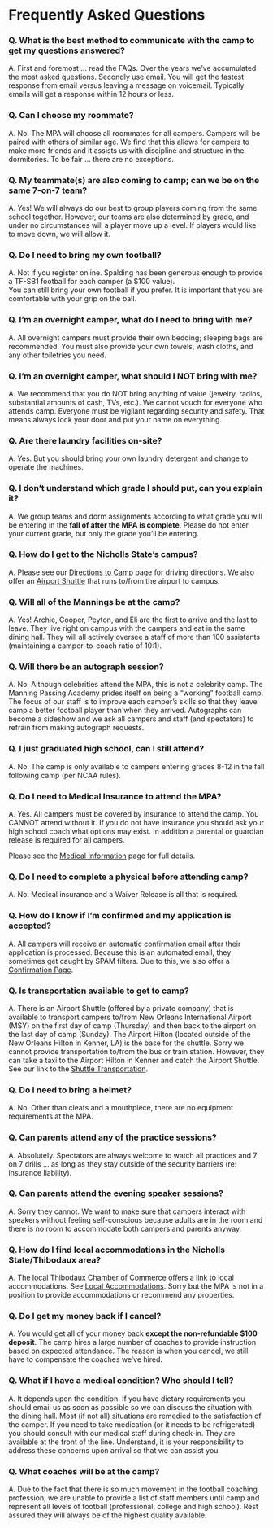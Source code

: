 Frequently Asked Questions
==========================

### Q. What is the best method to communicate with the camp to get my questions answered?

A. First and foremost … read the FAQs. Over the years we’ve accumulated
the most asked questions. Secondly use email. You will get the fastest
response from email versus leaving a message on voicemail. Typically
emails will get a response within 12 hours or less.

### Q. Can I choose my roommate?

A. No. The MPA will choose all roommates for all campers. Campers will
be paired with others of similar age. We find that this allows for
campers to make more friends and it assists us with discipline and
structure in the dormitories. To be fair … there are no exceptions.

### Q. My teammate(s) are also coming to camp; can we be on the same 7-on-7 team?

A. Yes! We will always do our best to group players coming from the same
school together. However, our teams are also determined by grade, and
under no circumstances will a player move up a level. If players would
like to move down, we will allow it.

### Q. Do I need to bring my own football?

A. Not if you register online. Spalding has been generous enough to
provide a TF-SB1 football for each camper (a $100 value).\
 You can still bring your own football if you prefer. It is important
that you are comfortable with your grip on the ball.

### Q. I’m an overnight camper, what do I need to bring with me?

A. All overnight campers must provide their own bedding; sleeping bags
are recommended. You must also provide your own towels, wash cloths, and
any other toiletries you need.

### Q. I’m an overnight camper, what should I NOT bring with me?

A. We recommend that you do NOT bring anything of value (jewelry,
radios, substantial amounts of cash, TVs, etc.). We cannot vouch for
everyone who attends camp. Everyone must be vigilant regarding security
and safety. That means always lock your door and put your name on
everything.

### Q. Are there laundry facilities on-site?

A. Yes. But you should bring your own laundry detergent and change to
operate the machines.

### Q. I don’t understand which grade I should put, can you explain it?

A. We group teams and dorm assignments according to what grade you will
be entering in the **fall of after the MPA is complete**. Please do not
enter your current grade, but only the grade you’ll be entering.

### Q. How do I get to the Nicholls State’s campus?

A. Please see our [Directions to Camp](/directions) page for driving
directions. We also offer an [Airport Shuttle](/airport-shuttle) that
runs to/from the airport to campus.

### Q. Will all of the Mannings be at the camp?

A. Yes! Archie, Cooper, Peyton, and Eli are the first to arrive and the
last to leave. They live right on campus with the campers and eat in the
same dining hall. They will all actively oversee a staff of more than
100 assistants (maintaining a camper-to-coach ratio of 10:1).

### Q. Will there be an autograph session?

A. No. Although celebrities attend the MPA, this is not a celebrity
camp. The Manning Passing Academy prides itself on being a “working”
football camp. The focus of our staff is to improve each camper’s skills
so that they leave camp a better football player than when they arrived.
Autographs can become a sideshow and we ask all campers and staff (and
spectators) to refrain from making autograph requests.

### Q. I just graduated high school, can I still attend?

A. No. The camp is only available to campers entering grades 8-12 in the
fall following camp (per NCAA rules).

### Q. Do I need to Medical Insurance to attend the MPA?

A. Yes. All campers must be covered by insurance to attend the camp. You
CANNOT attend without it. If you do not have insurance you should ask
your high school coach what options may exist. In addition a parental or
guardian release is required for all campers.

Please see the [Medical Information](/medical-information) page for full
details.

### Q. Do I need to complete a physical before attending camp?

A. No. Medical insurance and a Waiver Release is all that is required.

### Q. How do I know if I’m confirmed and my application is accepted?

A. All campers will receive an automatic confirmation email after their
application is processed. Because this is an automated email, they
sometimes get caught by SPAM filters. Due to this, we also offer a
[Confirmation
Page](https://campregistrationsystems.com/camps/2012-manning-passing-academy/campers/confirmation).

### Q. Is transportation available to get to camp?

A. There is an Airport Shuttle (offered by a private company) that is
available to transport campers to/from New Orleans International Airport
(MSY) on the first day of camp (Thursday) and then back to the airport
on the last day of camp (Sunday). The Airport Hilton (located outside of
the New Orleans Hilton in Kenner, LA) is the base for the shuttle. Sorry
we cannot provide transportation to/from the bus or train station.
However, they can take a taxi to the Airport Hilton in Kenner and catch
the Airport Shuttle. See our link to the [Shuttle
Transportation](/airport-shuttle).

### Q. Do I need to bring a helmet?

A. No. Other than cleats and a mouthpiece, there are no equipment
requirements at the MPA.

### Q. Can parents attend any of the practice sessions?

A. Absolutely. Spectators are always welcome to watch all practices and
7 on 7 drills … as long as they stay outside of the security barriers
(re: insurance liability).

### Q. Can parents attend the evening speaker sessions?

A. Sorry they cannot. We want to make sure that campers interact with
speakers without feeling self-conscious because adults are in the room
and there is no room to accommodate both campers and parents anyway.

### Q. How do I find local accommodations in the Nicholls State/Thibodaux area?

A. The local Thibodaux Chamber of Commerce offers a link to local
accommodations. See [Local Accommodations](/local-accommodations). Sorry
but the MPA is not in a position to provide accommodations or recommend
any properties.

### Q. Do I get my money back if I cancel?

A. You would get all of your money back **except the non-refundable $100
deposit**. The camp hires a large number of coaches to provide
instruction based on expected attendance. The reason is when you cancel,
we still have to compensate the coaches we’ve hired.

### Q. What if I have a medical condition? Who should I tell?

A. It depends upon the condition. If you have dietary requirements you
should email us as soon as possible so we can discuss the situation with
the dining hall. Most (if not all) situations are remedied to the
satisfaction of the camper. If you need to take medication (or it needs
to be refrigerated) you should consult with our medical staff during
check-in. They are available at the front of the line. Understand, it is
your responsibility to address these concerns upon arrival so that we
can assist you.

### Q. What coaches will be at the camp?

A. Due to the fact that there is so much movement in the football
coaching profession, we are unable to provide a list of staff members
until camp and represent all levels of football (professional, college
and high school). Rest assured they will always be of the highest
quality available.
